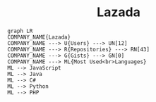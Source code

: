 <h1 align="center">Lazada</h1>

```mermaid
graph LR
COMPANY_NAME{Lazada}
COMPANY_NAME ---> U{Users} ---> UN[12]
COMPANY_NAME ---> R{Repositories} ---> RN[43]
COMPANY_NAME ---> G{Gists} ---> GN[0]
COMPANY_NAME ---> ML{Most Used<br>Languages}
ML --> JavaScript
ML --> Java
ML --> C#
ML --> Python
ML --> PHP
```
